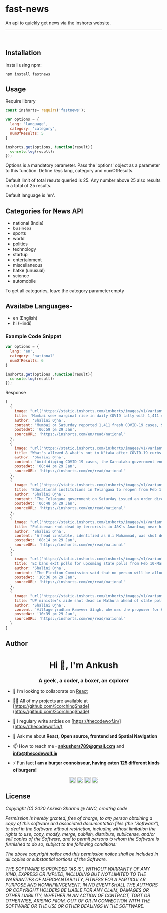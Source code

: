 # fast-news

An api to quickly get news via the inshorts website.

---
<br>

## Installation
Install using npm:
```sh
npm install fastnews
```

## Usage
Require library
```javascript
const inshorts= require('fastnews');
```
```javascript
var options = {
  lang: 'language',
  category: 'category',
  numOfResults: 5
}

inshorts.get(options, function(result){
  console.log(result);
});
```
Options is a mandatory parameter. Pass the 'options' object as a parameter to this function. Define keys lang, category and numOfResults.

Default limit of total results queried is 25. Any number above 25 also results in a total of 25 results.

Default language is 'en'.

## Categories for News API
 - national (India)
 - business
 - sports
 - world
 - politics
 - technology
 - startup
 - entertainment
 - miscellaneous
 - hatke (unusual)
 - science
 - automobile

 To get all categories, leave the category parameter empty


## Availabe Languages-
 - en (English)
 - hi (Hindi)

### Example Code Snippet
```javascript
var options = {
  lang: 'en',
  category: 'national'
  numOfResults: 6
}

inshorts.get(options ,function(result){
  console.log(result);
});
```

Response
```javascript
[
  {
    image: "url('https://static.inshorts.com/inshorts/images/v1/variants/jpg/m/2022/01_jan/29_sat/img_1643461868734_540.jpg?')",
    title: 'Mumbai sees marginal rise in daily COVID tally with 1,411 cases; 11 deaths reported',
    author: 'Shalini Ojha',
    content: "Mumbai on Saturday reported 1,411 fresh COVID-19 cases, 99 more than 1,312 new cases it had logged on Friday. Eleven patients died in the last 24 hours and 10 of them had co-morbidities, the BMC bulletin revealed. Over 3,500 patients recovered while 187 patients were hospitalised today. Mumbai's active COVID-19 caseload stands at 12,187, nearly half of Delhi's 24,800. ",
    postedAt: '06:59 pm 29 Jan',
    sourceURL: 'https://inshorts.com/en/read/national'
  },
  {
    image: "url('https://static.inshorts.com/inshorts/images/v1/variants/jpg/m/2022/01_jan/29_sat/img_1643468159624_459.jpg?')",
    title: "What's allowed & what's not in K'taka after COVID-19 curbs were eased?",
    author: 'Shalini Ojha',
    content: 'Amid dipping COVID-19 cases, the Karnataka government ended the night curfew and reopened schools for Classes 1-9 from January 31. Bars, restaurants, hotels and offices can operate at 100% occupancy while cinema halls, gyms and swimming pools can function at 50% capacity. A maximum of 300 people can attend weddings in open spaces. Protests, fairs and religious gatherings are banned. ',
    postedAt: '08:44 pm 29 Jan',
    sourceURL: 'https://inshorts.com/en/read/national'
  },
  {
    image: "url('https://static.inshorts.com/inshorts/images/v1/variants/jpg/m/2022/01_jan/29_sat/img_1643461262749_920.jpg?')",
    title: 'Educational institutions in Telangana to reopen from Feb 1: Govt',
    author: 'Shalini Ojha',
    content: 'The Telangana government on Saturday issued an order directing all educational institutions in the state to reopen from February 1 (Tuesday) while following COVID-19 norms. The order applies to all private and government-aided institutions. Earlier amid a spike in COVID-19 cases, the government had declared Sankranti holidays from January 8-16. The vacation was later extended till January 30. ',
    postedAt: '06:48 pm 29 Jan',
    sourceURL: 'https://inshorts.com/en/read/national'
  },
  {
    image: "url('https://static.inshorts.com/inshorts/images/v1/variants/jpg/m/2022/01_jan/29_sat/img_1643466037334_760.jpg?')",
    title: "Policeman shot dead by terrorists in J&K's Anantnag near his home",
    author: 'Shalini Ojha',
    content: 'A head constable, identified as Ali Muhammad, was shot dead by terrorists in Anantnag of South Kashmir on Saturday, J&K Police said. Reportedly, he was shot near his home around 5:35 pm and succumbed to injuries in a hospital. "Police have registered a case in this regard under relevant sections of law. (An) investigation is in progress," police added. ',
    postedAt: '08:14 pm 29 Jan',
    sourceURL: 'https://inshorts.com/en/read/national'
  },
  {
    image: "url('https://static.inshorts.com/inshorts/images/v1/variants/jpg/m/2022/01_jan/29_sat/img_1643472277834_704.jpg?')",
    title: 'EC bans exit polls for upcoming state polls from Feb 10-March 7',
    author: 'Shalini Ojha',
    content: 'The Election Commission said that no person will be allowed to conduct or publish results of exit polls from 7:00 am of February 10 till 6:30 pm on March 7. Any person who violates the rule shall be imprisoned for upto two years or may be fined or both, EC added. The results will be declared on March 10. ',
    postedAt: '10:36 pm 29 Jan',
    sourceURL: 'https://inshorts.com/en/read/national'
  },
  {
    image: "url('https://static.inshorts.com/inshorts/images/v1/variants/jpg/m/2022/01_jan/29_sat/img_1643475363911_525.jpg?')",
    title: "UP minister's aide shot dead in Mathura ahead of state polls",
    author: 'Shalini Ojha',
    content: 'Village pradhan Ramveer Singh, who was the proposer for UP minister Laxmi N Chaudhary, was shot dead by an unknown assailant in Mathura on Saturday. "The assailant fired at Ramveer Singh four times in the head from close range," a police official said, adding that he died on the spot. The assailant could have been waiting for Singh, he said.',
    postedAt: '10:39 pm 29 Jan',
    sourceURL: 'https://inshorts.com/en/read/national'
  }
]
```
## Author

<h1 align="center">Hi 👋, I'm Ankush</h1>
<h3 align="center">A geek , a coder, a boxer, an explorer</h3>


- 👯 I’m looking to collaborate on [React](https://github.com/facebook/react)


- 👨‍💻 All of my projects are available at [https://github.com/ScorchingShade](https://github.com/ScorchingShade)

- 📝 I regulary write articles on [https://thecodewolf.in/](https://thecodewolf.in/)

- 💬 Ask me about **React, Open source, frontend and Spatial Navigation**

- 📫 How to reach me - **ankushors789@gmail.com** and **info@thecodewolf.in**

- ⚡ Fun fact **I am a burger connoisseur, having eaten 125 different kinds of burgers!**


<p align="center">
<a href="https://linkedin.com/in/ankush-sharma-a9b24a37" target="blank"><img align="center" src="https://cdn.jsdelivr.net/npm/simple-icons@3.0.1/icons/linkedin.svg" alt="ankush-sharma-a9b24a37" height="20" width="20" /></a>
<a href="https://fb.com/kushuas" target="blank"><img align="center" src="https://cdn.jsdelivr.net/npm/simple-icons@3.0.1/icons/facebook.svg" alt="kushuas" height="20" width="20" /></a>
<a href="https://instagram.com/the_sitting_traveller" target="blank"><img align="center" src="https://cdn.jsdelivr.net/npm/simple-icons@3.0.1/icons/instagram.svg" alt="the_sitting_traveller" height="20" width="20" /></a>
<a href="https://medium.com/@ankushsharma_70830" target="blank"><img align="center" src="https://cdn.jsdelivr.net/npm/simple-icons@3.0.1/icons/medium.svg" alt="@ankushsharma_70830" height="20" width="20" /></a>
</p>




## License

*Copyright (C) 2020 Ankush Sharma @ AINC, creating code*

*Permission is hereby granted, free of charge, to any person obtaining a copy of this software and associated documentation files (the "Software"), to deal in the Software without restriction, including without limitation the rights to use, copy, modify, merge, publish, distribute, sublicense, and/or sell copies of the Software, and to permit persons to whom the Software is furnished to do so, subject to the following conditions:*

*The above copyright notice and this permission notice shall be included in all copies or substantial portions of the Software.*

*THE SOFTWARE IS PROVIDED "AS IS", WITHOUT WARRANTY OF ANY KIND, EXPRESS OR IMPLIED, INCLUDING BUT NOT LIMITED TO THE WARRANTIES OF MERCHANTABILITY, FITNESS FOR A PARTICULAR PURPOSE AND NONINFRINGEMENT. IN NO EVENT SHALL THE AUTHORS OR COPYRIGHT HOLDERS BE LIABLE FOR ANY CLAIM, DAMAGES OR OTHER LIABILITY, WHETHER IN AN ACTION OF CONTRACT, TORT OR OTHERWISE, ARISING FROM, OUT OF OR IN CONNECTION WITH THE SOFTWARE OR THE USE OR OTHER DEALINGS IN THE SOFTWARE.*

<br>